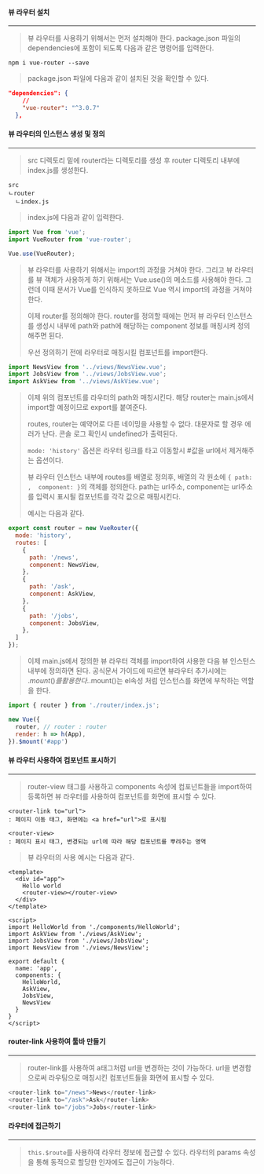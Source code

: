 #### 뷰 라우터 설치

------

> 뷰 라우터를 사용하기 위해서는 먼저 설치해야 한다. package.json 파일의dependencies에 포함이 되도록 다음과 같은 명령어를 입력한다.

```
npm i vue-router --save
```

> package.json 파일에 다음과 같이 설치된 것을 확인할 수 있다.

```json
"dependencies": {
    //
    "vue-router": "^3.0.7"
  },
```





#### 뷰 라우터의 인스턴스 생성 및 정의

------

> src 디렉토리 밑에 router라는 디렉토리를 생성 후 router 디렉토리 내부에 index.js를 생성한다. 

```
src
ㄴrouter
  ㄴindex.js
```

> index.js에 다음과 같이 입력한다.

```javascript
import Vue from 'vue';
import VueRouter from 'vue-router';

Vue.use(VueRouter);
```



> 뷰 라우터를 사용하기 위해서는 import의 과정을 거쳐야 한다. 그리고 뷰 라우터를 뷰 객체가 사용하게 하기 위해서는 Vue.use()의 메소드를 사용해야 한다. 그런데 이때 문서가 Vue를 인식하지 못하므로 Vue 역시 import의 과정을 거쳐야 한다.
>
> 이제 router를 정의해야 한다. router를 정의할 때에는 먼저 뷰 라우터 인스턴스를 생성시 내부에 path와 path에 해당하는 component 정보를 매칭시켜 정의해주면 된다. 
>
> 우선 정의하기 전에 라우터로 매칭시킬 컴포넌트를 import한다.

```javascript
import NewsView from '../views/NewsView.vue';
import JobsView from '../views/JobsView.vue';
import AskView from '../views/AskView.vue';
```



> 이제 위의 컴포넌트를 라우터의 path와 매칭시킨다. 해당 router는 main.js에서 import할 예정이므로 export를 붙여준다. 
>
> routes, router는 예약어로 다른 네이밍을 사용할 수 없다. 대문자로 할 경우 에러가 난다. 콘솔 로그 확인시 undefined가 출력된다.
>
> `mode: 'history'` 옵션은 라우터 링크를 타고 이동할시 #값을 url에서 제거해주는 옵션이다.
>
> 뷰 라우터 인스턴스 내부에 routes를 배열로 정의후, 배열의 각 원소에 `{ path:  ,  component: }`의 객체를 정의한다. path는 url주소, component는 url주소를 입력시 표시될 컴포넌트를 각각 값으로 매핑시킨다.
>
> 예시는 다음과 같다.

```javascript
export const router = new VueRouter({
  mode: 'history',
  routes: [
    { 
      path: '/news',
      component: NewsView,
    },
    {
      path: '/ask',
      component: AskView,
    },
    {
      path: '/jobs',
      component: JobsView,
    },
  ]
});
```



> 이제 main.js에서 정의한 뷰 라우터 객체를 import하여 사용한 다음 뷰 인스턴스 내부에 정의하면 된다. 공식문서 가이드에 따르면 뷰라우터 추가시에는 .$mount()를 활용한다. .$mount()는 el속성 처럼 인스턴스를 화면에 부착하는 역할을 한다.

```javascript
import { router } from './router/index.js';

new Vue({
  router, // router : router
  render: h => h(App),
}).$mount('#app')
```





#### 뷰 라우터 사용하여 컴포넌트 표시하기

------

> router-view 태그를 사용하고 components 속성에 컴포넌트들을 import하여 등록하면 뷰 라우터를 사용하여 컴포넌트를 화면에 표시할 수 있다.

```
<router-link to="url">
: 페이지 이동 태그, 화면에는 <a href="url">로 표시됨
```

```
<router-view>
: 페이지 표시 태그, 변경되는 url에 따라 해당 컴포넌트를 뿌려주는 영역
```

> 



> 뷰 라우터의 사용 예시는 다음과 같다.

```vue
<template>
  <div id="app">
    Hello world
    <router-view></router-view>
  </div>
</template>

<script>
import HelloWorld from './components/HelloWorld';
import AskView from './views/AskView';
import JobsView from './views/JobsView';
import NewsView from './views/NewsView';

export default {
  name: 'app',
  components: {
    HelloWorld,
    AskView,
    JobsView,
    NewsView
  }
}
</script>
```





#### router-link 사용하여 툴바 만들기

------

> router-link를 사용하여 a태그처럼 url을 변경하는 것이 가능하다. url을 변경함으로써 라우팅으로 매칭시킨 컴포넌트들을 화면에 표시할 수 있다.

```javascript
<router-link to="/news">News</router-link>
<router-link to="/ask">Ask</router-link>
<router-link to="/jobs">Jobs</router-link>
```





#### 라우터에 접근하기

------

> `this.$route`를 사용하여 라우터 정보에 접근할 수 있다. 라우터의 params 속성을 통해 동적으로 할당한 인자에도 접근이 가능하다.

